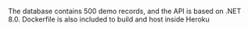 The database contains 500 demo records, and the API is based on .NET 8.0.
Dockerfile is also included to build and host inside Heroku 
